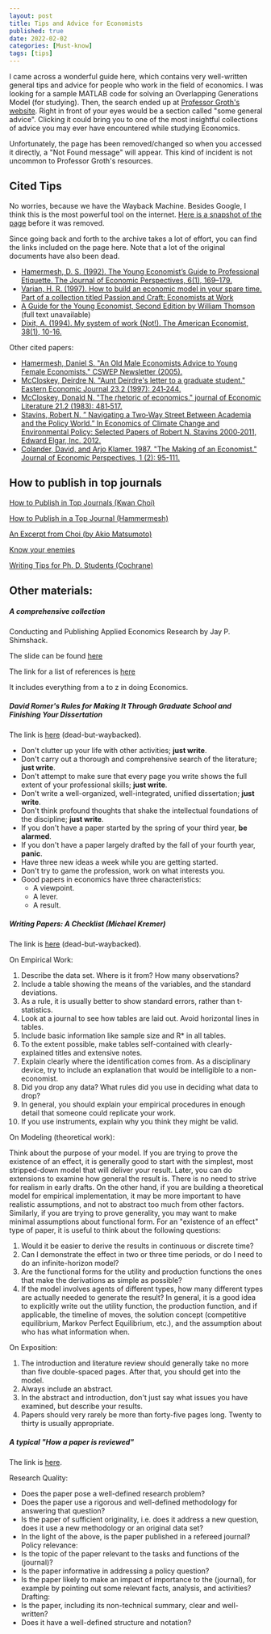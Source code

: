 ```yaml
---
layout: post
title: Tips and Advice for Economists
published: true
date: 2022-02-02
categories: [Must-know]
tags: [tips]
---
```


I came across a wonderful guide here, which contains very well-written general tips and advice for people who work in the field of economics.
I was looking for a sample MATLAB code for solving an Overlapping Generations Model (for studying). Then, the search ended up at [Professor Groth's website](https://web.econ.ku.dk/okocg/).
Right in front of your eyes would be a section called "some general advice". 
Clicking it could bring you to one of the most insightful collections of advice you may ever have encountered while studying Economics.

Unfortunately, the page has been removed/changed so when you accessed it directly, a "Not Found message" will appear. 
This kind of incident is not uncommon to Professor Groth's resources.

## Cited Tips

No worries, because we have the Wayback Machine. 
Besides Google, I think this is the most powerful tool on the internet. [Here is a snapshot of the page](https://web.archive.org/web/20070610021332/http://www.econ.ku.dk/okocg/R%C3%A5d-skr-arbejder/Skriftlige%20arbejder.htm) before it was removed.

Since going back and forth to the archive takes a lot of effort, you can find the links included on the page here.
Note that a lot of the original documents have also been dead.

- [Hamermesh, D. S. (1992). The Young Economist’s Guide to Professional Etiquette. The Journal of Economic Perspectives, 6(1), 169–179.](https://pubs.aeaweb.org/doi/pdfplus/10.1257/jep.6.1.169?fbclid=IwAR0Fk7ji6eK_d17KcJftDvRLPSSc0yeg5wq4ND2-G9MZZo32QU9yvqMdCtY)
- [Varian, H. R. (1997). How to build an economic model in your spare time. Part of a collection titled Passion and Craft: Economists at Work](https://people.ischool.berkeley.edu/~hal/Papers/how.pdf)
- [A Guide for the Young Economist, Second Edition by William Thomson](https://mitpress.mit.edu/books/guide-young-economist-second-edition) (full text unavailable)
- [Dixit, A. (1994). My system of work (Not!). The American Economist, 38(1), 10-16.](https://www.princeton.edu/~dixitak/home/dixitwrk.pdf)

Other cited papers:

- [Hamermesh, Daniel S. "An Old Male Economists Advice to Young Female Economists." CSWEP Newsletter (2005).](https://law.vanderbilt.edu/phd/An_Old_Male_Economists_Advice_to_Young_Female_Economists.pdf)
- [McCloskey, Deirdre N. "Aunt Deirdre's letter to a graduate student." Eastern Economic Journal 23.2 (1997): 241‐244.](https://web.holycross.edu/RePEc/eej/Archive/Volume23/V23N2P241_244.pdf)
- [McCloskey, Donald N. "The rhetoric of economics." journal of Economic Literature 21.2 (1983): 481‐517.](https://www.jstor.org/stable/2724987?seq=1#metadata_info_tab_contents)
- [Stavins, Robert N. ” Navigating a Two‐Way Street Between Academia and the Policy World.” In Economics of Climate Change and Environmental Policy: Selected Papers of Robert N. Stavins 2000‐2011, Edward Elgar, Inc. 2012.](https://scholar.harvard.edu/files/stavins/files/stavins_introduction_selected_papers_2.pdf)
- [Colander, David, and Arjo Klamer. 1987. "The Making of an Economist." Journal of Economic Perspectives, 1 (2): 95-111.](https://pubs.aeaweb.org/doi/pdfplus/10.1257/jep.1.2.95)

## How to publish in top journals

[How to Publish in Top Journals (Kwan Choi)](http://www3.nccu.edu.tw/~jthuang/publish.pdf)

[How to Publish in a Top Journal (Hammermesh)](http://www.principlesofeconometrics.com/poe5/writing/hammermesh.pdf)

[An Excerpt from Choi (by Akio Matsumoto)](https://www2.chuo-u.ac.jp/daigakuin/cplus/keijiban/reseachworkshop/HowToPublish.pdf)

[Know your enemies](https://davidcard.berkeley.edu/papers/JEL-9-Facts.pdf)

[Writing Tips for Ph. D. Students (Cochrane)](https://static1.squarespace.com/static/5e6033a4ea02d801f37e15bb/t/5eda74919c44fa5f87452697/1591374993570/phd_paper_writing.pdf)


## Other materials:

##### A comprehensive collection

Conducting and Publishing Applied Economics Research by Jay P. Shimshack.

The slide can be found [here](https://static1.squarespace.com/static/55e8ab64e4b0b55649c4ab64/t/59d73b99f43b5586a0484a22/1507277732282/beatty_shimshack_applied_econ_papers.pdf)

The link for a list of references is [here](https://www.acem.sjtu.edu.cn/resume/20220202/TZ_GUEST/8314437542/Shimshack_SJT_Bio_and_Outline_2017.pdf)

It includes everything from a to z in doing Economics.

##### David Romer's Rules for Making It Through Graduate School and Finishing Your Dissertation

The link is [here](https://web.archive.org/web/20070611203317/http://econ161.berkeley.edu/Teaching_Folder/Romers_rules.html) (dead-but-waybacked).

- Don't clutter up your life with other activities; **just write**.
- Don't carry out a thorough and comprehensive search of the literature; **just write**.
- Don't attempt to make sure that every page you write shows the full extent of your professional skills; **just write**.
- Don't write a well-organized, well-integrated, unified dissertation; **just write**.
- Don't think profound thoughts that shake the intellectual foundations of the discipline; **just write**.
- If you don't have a paper started by the spring of your third year, **be alarmed**.
- If you don't have a paper largely drafted by the fall of your fourth year, **panic**.
- Have three new ideas a week while you are getting started.
- Don't try to game the profession, work on what interests you.
- Good papers in economics have three characteristics:
  - A viewpoint.
  - A lever.
  - A result.

##### Writing Papers: A Checklist (Michael Kremer)

The link is [here](https://web.archive.org/web/20070802095624/http://post.economics.harvard.edu/faculty/kremer/papers/checklist.pdf) (dead-but-waybacked).

On Empirical Work:

1. Describe the data set. Where is it from? How many observations?
2. Include a table showing the means of the variables, and the standard deviations.
3. As a rule, it is usually better to show standard errors, rather than t-statistics.
4. Look at a journal to see how tables are laid out. Avoid horizontal lines in tables.
5. Include basic information like sample size and R* in all tables.
6. To the extent possible, make tables self-contained with clearly-explained titles and extensive notes.
7. Explain clearly where the identification comes from. As a disciplinary device, try to include an explanation that would be intelligible to a non-economist.
8. Did you drop any data? What rules did you use in deciding what data to drop?
9. In general, you should explain your empirical procedures in enough detail that someone could replicate your work.
10. If you use instruments, explain why you think they might be valid.

On Modeling (theoretical work):

Think about the purpose of your model. If you are trying to prove the existence of an effect, it is generally good to start with the simplest, most stripped-down model that will deliver your result. Later, you can do extensions to examine how general the result is. There is no need to strive for realism in early drafts. On the other hand, if you are building a theoretical model for empirical implementation, it may be more important to have realistic assumptions, and not to abstract too much from other factors. Similarly, if you are trying to prove generality, you may want to make minimal assumptions about functional form. For an "existence of an effect" type of paper, it is useful to think about the following questions:
1. Would it be easier to derive the results in continuous or discrete time?
2. Can I demonstrate the effect in two or three time periods, or do I need to do an infinite-horizon model?
3. Are the functional forms for the utility and production functions the ones that make the derivations as simple as possible?
4. If the model involves agents of different types, how many different types are actually needed to generate the result?
In general, it is a good idea to explicitly write out the utility function, the production function, and if applicable, the timeline of moves, the solution concept (competitive equilibrium, Markov Perfect Equilibrium, etc.), and the assumption about who has what information when.

On Exposition:

1. The introduction and literature review should generally take no more than five double-spaced pages. After that, you should get into the model.
2. Always include an abstract.
3. In the abstract and introduction, don't just say what issues you have examined, but describe your results.
4. Papers should very rarely be more than forty-five pages long. Twenty to thirty is usually appropriate.

##### A typical "How a paper is reviewed"

The link is [here](https://web.econ.ku.dk/okocg/Forside/Evaluating%20a%20research%20article.pdf).

Research Quality:
- Does the paper pose a well-defined research problem?
- Does the paper use a rigorous and well-defined methodology for answering that question?
- Is the paper of sufficient originality, i.e. does it address a new question, does it use a new methodology or an original data set?
- In the light of the above, is the paper published in a refereed journal?
Policy relevance:
- Is the topic of the paper relevant to the tasks and functions of the (journal)?
- Is the paper informative in addressing a policy question?
- Is the paper likely to make an impact of importance to the (journal), for example by pointing out some relevant facts, analysis, and activities?
Drafting:
- Is the paper, including its non-technical summary, clear and well-written?
- Does it have a well-defined structure and notation?

